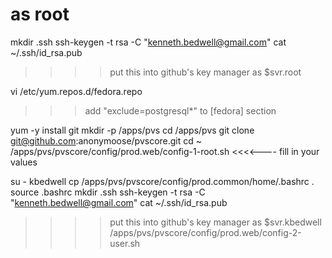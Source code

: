 # as root
mkdir .ssh
ssh-keygen -t rsa -C "kenneth.bedwell@gmail.com"
cat ~/.ssh/id_rsa.pub
>>>> put this into github's key manager as $svr.root

vi /etc/yum.repos.d/fedora.repo
>>> add "exclude=postgresql*" to [fedora] section

yum -y install git
mkdir -p /apps/pvs
cd /apps/pvs
git clone git@github.com:anonymoose/pvscore.git
cd ~
/apps/pvs/pvscore/config/prod.web/config-1-root.sh <username> <rootpw> <webpw>        <<<<---- fill in your values


su - kbedwell
cp /apps/pvs/pvscore/config/prod.common/home/.bashrc .
source .bashrc
mkdir .ssh
ssh-keygen -t rsa -C "kenneth.bedwell@gmail.com"
cat ~/.ssh/id_rsa.pub
>>>> put this into github's key manager as $svr.kbedwell
/apps/pvs/pvscore/config/prod.web/config-2-user.sh


